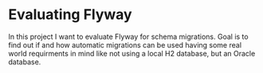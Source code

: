 # Evaluating Flyway

In this project I want to evaluate Flyway for schema migrations.
Goal is to find out if and how automatic migrations can be used having some real world requirments in mind like not using a local H2 database, but an Oracle database.
 

